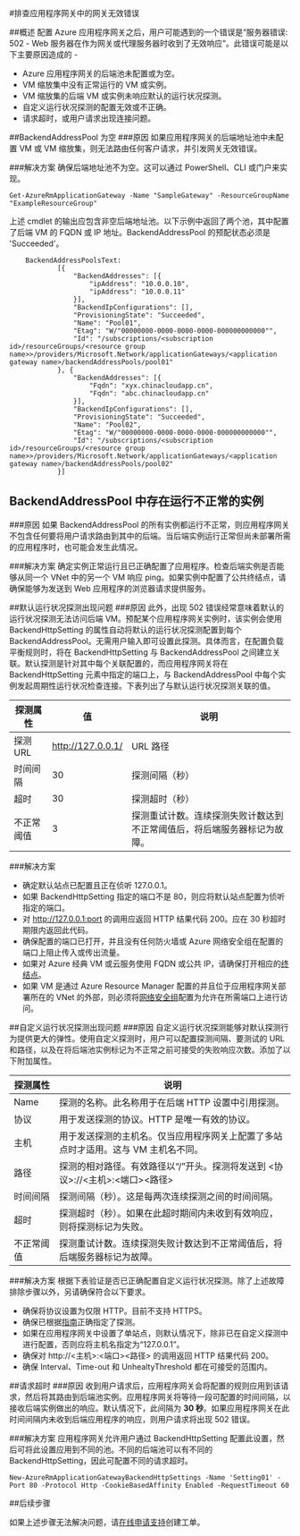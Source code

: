 <properties
   pageTitle="排查应用程序网关的网关无效 (502) 错误 | Azure"
   description="了解如何排查应用程序网关 502 错误"
   services="application-gateway"
   documentationCenter="na"
   authors="amitsriva"
   manager="rossort"
   editor=""
   tags="azure-resource-manager"/>
<tags
	ms.service="application-gateway"
	ms.date="05/15/2016"
	wacn.date="07/18/2016"/>

#排查应用程序网关中的网关无效错误

##概述
配置 Azure 应用程序网关之后，用户可能遇到的一个错误是“服务器错误: 502 - Web 服务器在作为网关或代理服务器时收到了无效响应”。此错误可能是以下主要原因造成的 -

- Azure 应用程序网关的后端池未配置或为空。
- VM 缩放集中没有正常运行的 VM 或实例。
- VM 缩放集的后端 VM 或实例未响应默认的运行状况探测。
- 自定义运行状况探测的配置无效或不正确。
- 请求超时，或用户请求出现连接问题。


##BackendAddressPool 为空
###原因
如果应用程序网关的后端地址池中未配置 VM 或 VM 缩放集，则无法路由任何客户请求，并引发网关无效错误。

###解决方案
确保后端地址池不为空。这可以通过 PowerShell、CLI 或门户来实现。

	
	Get-AzureRmApplicationGateway -Name "SampleGateway" -ResourceGroupName "ExampleResourceGroup"

上述 cmdlet 的输出应包含非空后端地址池。以下示例中返回了两个池，其中配置了后端 VM 的 FQDN 或 IP 地址。BackendAddressPool 的预配状态必须是 'Succeeded'。
	
		BackendAddressPoolsText: 
				[{
					"BackendAddresses": [{
						"ipAddress": "10.0.0.10",
						"ipAddress": "10.0.0.11"
					}],
					"BackendIpConfigurations": [],
					"ProvisioningState": "Succeeded",
					"Name": "Pool01",
					"Etag": "W/"00000000-0000-0000-0000-000000000000"",
					"Id": "/subscriptions/<subscription id>/resourceGroups/<resource group name>>/providers/Microsoft.Network/applicationGateways/<application gateway name>/backendAddressPools/pool01"
				}, {
					"BackendAddresses": [{
						"Fqdn": "xyx.chinacloudapp.cn",
						"Fqdn": "abc.chinacloudapp.cn"
					}],
					"BackendIpConfigurations": [],
					"ProvisioningState": "Succeeded",
					"Name": "Pool02",
					"Etag": "W/"00000000-0000-0000-0000-000000000000"",
					"Id": "/subscriptions/<subscription id>/resourceGroups/<resource group name>>/providers/Microsoft.Network/applicationGateways/<application gateway name>/backendAddressPools/pool02"
				}]
	
	
## BackendAddressPool 中存在运行不正常的实例

###原因
如果 BackendAddressPool 的所有实例都运行不正常，则应用程序网关不包含任何要将用户请求路由到其中的后端。当后端实例运行正常但尚未部署所需的应用程序时，也可能会发生此情况。

###解决方案
确定实例正常运行且已正确配置了应用程序。检查后端实例是否能够从同一个 VNet 中的另一个 VM 响应 ping。如果实例中配置了公共终结点，请确保能够为发送到 Web 应用程序的浏览器请求提供服务。


##默认运行状况探测出现问题
###原因
此外，出现 502 错误经常意味着默认的运行状况探测无法访问后端 VM。预配某个应用程序网关实例时，该实例会使用 BackendHttpSetting 的属性自动将默认的运行状况探测配置到每个 BackendAddressPool。无需用户输入即可设置此探测。具体而言，在配置负载平衡规则时，将在 BackendHttpSetting 与 BackendAddressPool 之间建立关联。默认探测是针对其中每个关联配置的，而应用程序网关将在 BackendHttpSetting 元素中指定的端口上，与 BackendAddressPool 中每个实例发起周期性运行状况检查连接。下表列出了与默认运行状况探测关联的值。


|探测属性 | 值 | 说明|
|---|---|---|
| 探测 URL| http://127.0.0.1/ | URL 路径 |
| 时间间隔 | 30 | 探测间隔（秒） |
| 超时 | 30 | 探测超时（秒） |
| 不正常阈值 | 3 | 探测重试计数。连续探测失败计数达到不正常阈值后，将后端服务器标记为故障。 |

###解决方案
- 确定默认站点已配置且正在侦听 127.0.0.1。
- 如果 BackendHttpSetting 指定的端口不是 80，则应将默认站点配置为侦听指定的端口。
- 对 http://127.0.0.1:port 的调用应返回 HTTP 结果代码 200。应在 30 秒超时期限内返回此代码。
- 确保配置的端口已打开，并且没有任何防火墙或 Azure 网络安全组在配置的端口上阻止传入或传出流量。
- 如果对 Azure 经典 VM 或云服务使用 FQDN 或公共 IP，请确保打开相应的[终结点](/documentation/articles/virtual-machines-windows-classic-setup-endpoints/)。
- 如果 VM 是通过 Azure Resource Manager 配置的并且位于应用程序网关部署所在的 VNet 的外部，则必须将[网络安全组](/documentation/articles/virtual-networks-nsg/)配置为允许在所需端口上进行访问。


##自定义运行状况探测出现问题
###原因
自定义运行状况探测能够对默认探测行为提供更大的弹性。使用自定义探测时，用户可以配置探测间隔、要测试的 URL 和路径，以及在将后端池实例标记为不正常之前可接受的失败响应次数。添加了以下附加属性。


|探测属性| 说明|
|---|---|
| Name | 探测的名称。此名称用于在后端 HTTP 设置中引用探测。 |
| 协议 | 用于发送探测的协议。HTTP 是唯一有效的协议。 |
| 主机 | 用于发送探测的主机名。仅当应用程序网关上配置了多站点时才适用。这与 VM 主机名不同。 |
| 路径 | 探测的相对路径。有效路径以“/”开头。探测将发送到 <协议>://<主机>:<端口><路径> |
| 时间间隔 | 探测间隔（秒）。这是每两次连续探测之间的时间间隔。|
| 超时 | 探测超时（秒）。如果在此超时期间内未收到有效响应，则将探测标记为失败。 |
| 不正常阈值 | 探测重试计数。连续探测失败计数达到不正常阈值后，将后端服务器标记为故障。 |


###解决方案
根据下表验证是否已正确配置自定义运行状况探测。除了上述故障排除步骤以外，另请确保符合以下要求。

- 确保将协议设置为仅限 HTTP。目前不支持 HTTPS。
- 确保已根据[指南](/documentation/articles/application-gateway-create-probe-ps/)正确指定了探测。
- 如果在应用程序网关中设置了单站点，则默认情况下，除非已在自定义探测中进行配置，否则应将主机名指定为“127.0.0.1”。
- 确保对 http://\<主机>:<端口><路径> 的调用返回 HTTP 结果代码 200。
- 确保 Interval、Time-out 和 UnhealtyThreshold 都在可接受的范围内。


##请求超时
###原因
收到用户请求后，应用程序网关会将配置的规则应用到该请求，然后将其路由到后端池实例。应用程序网关将等待一段可配置的时间间隔，以接收后端实例做出的响应。默认情况下，此间隔为 **30 秒**。如果应用程序网关在此时间间隔内未收到后端应用程序的响应，则用户请求将出现 502 错误。

###解决方案
应用程序网关允许用户通过 BackendHttpSetting 配置此设置，然后可将此设置应用到不同的池。不同的后端池可以有不同的 BackendHttpSetting，因此可配置不同的请求超时。

	New-AzureRmApplicationGatewayBackendHttpSettings -Name 'Setting01' -Port 80 -Protocol Http -CookieBasedAffinity Enabled -RequestTimeout 60

##后续步骤

如果上述步骤无法解决问题，请[在线申请支持](/support/support-ticket-form/?l=zh-cn)创建工单。
<!---HONumber=Mooncake_0711_2016-->